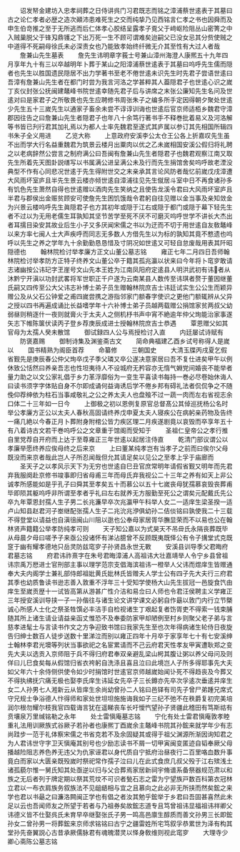 <!-- { "loadSidebar": true } -->
　　诏发帑金建坊入忠孝祠葬之日侍讲呉门习君既志而铭之漳浦蔡世逺表于其墓曰古之论仁孝者必歴之造次顚沛患难死生之交而纯挚乃见西铭言仁孝之书也因舜而及申生伯竒推之至于无所逃而后仁体孝心胶结呈露孝子覔父于﨑岖险阻丛山密箐之中入贼巢脱父于锋刄鼎镬之下出万死一生不顾可谓难矣迨嗣父已没女忌其分赀使贼之中道得不死嗣母徐氏未必深责女也乃能致孝始终纤微无介其至性有大过人者哉
　　詹兼山先生墓表
　　詹先生讳明章字莪士号兼山漳州海澄人康熈五十九年四月享年九十有三以卒越明年卜葬于某山之阳漳浦蔡世逺表于其墓曰呜呼先生儒而隠者也先生以胜国遗民隠居不出力学著书至老不倦世逺未识先生时先君子尝语世逺曰吾漳有詹兼山先生者在都门时尝为我言河洛之学甚粹其人葢隠君子也世逺心识之嵗丁亥仪封张公抚闽建鼇峰书院世逺幸随先君子后与讲席之末张公廉知先生名问及世逺对曰是家君子之所敬畏也先生应聘修书周张朱子之编多所手定因得朝夕聚处世逺少先生五十三嵗先生以通家子畜余未尝不谆谆训诲也世逺后官京师适栢乡魏君守漳郡因往告之曰詹兼山先生者隠君子也年八十余笃行著书手不释巻批着易义及河洛解等书皆已刋行君其加礼焉以为都人士率先魏君至遂式其庐属以参订其先相国所辑四书朱子全义用进
　　乙览大称
　　上意政府安溪李公太仓王公各上折嘉叹先生虽不出而学大行名益重魏君为筑景云楼月出粟肉以优之乙未嵗相国安溪公假归将礼聘之以老病辞然公尝言之制府满公曰吾闽有詹兼山先生者隠君子也魏君观察江南又取先生所着先天图卦説缮写以书属满公进呈满公未及行而先生捐馆舍矣呜呼故老湮没典型不作有心同悲况世逺于先生得附世交之末亲承其言论风防者哉忆前嵗戊戌漳遭大风雨坏室庐且半先生景云楼亦倾世逺自漳浦往见先生僦居斗室中日不再食诸孙多有饥色先生萧然自得也世逺赠以酒肉先生笑纳之且使告龙溪令君曰大风雨坏室庐且半君与郡侯出金赈贫顾安可使詹先生困饥饿哉令君躬自往见赠以金当事及亲知敛金为兴景云楼呜呼先生眞隠君子也方其初年或隠于江右或隠于都门或隠于幕下轻先生者不过以为无用老儒生耳孰知其坚节苦学至死不厌不可磨灭呜呼世学不讲长大杰出者耳擩目染安其故业后生小子又多厌闻宋儒之书以为迂而不切于用世逺自友敎鼇峰以来方率七闽人士大声疾呼而同志无多数人方借先生以为标的孰知其竟不憗遗也呜呼以先生之养之学年九十余勤勤恳恳惜及寸阴况如世逺又可轻自怠废哉用表其阡昭隠德也
　　翰林院检讨举孝廉方正文山董公墓志铭
　　雍正七年二月四日吾师翰林院检讨举孝防方正特子终养文山董公卒于籍其孤兆瀛以状来曰今年将卜窀穸敢请志诸幽按公讳玘字玊崖号文山先本王姓为江南凤阳府定逺县人明洪武初有讳者从沐黔宁开滇以功封武畧将军世职正千户遂为云南某县人数传至讳琪者赘于董因继董氏嗣又四传至公大父讳志补博士弟子员生赠翰林院庶吉士讳廷试实生公公生而颖异赠公及从父石公钟爱之甫四嵗尝携之游指邻家门额春字使识之更他门额辄辨从父异之授以四书再遍成诵比长益嗜学年十六补博士弟子员越两载赠公捐馆家贫两叔父幼弱昼则稍逐什一夜则就膏火于太夫人之侧机杼书声中宵不絶逾年仲父珣能治家事遂矢志下帷陈箧伏读丙子登乡荐庚辰成进士授翰林院庶吉士恭遇
　　覃恩赠父如其官母为太孺人癸未散馆
　　御试録四人公与焉授检讨入直
　　内廷屡试诗赋有
　　防褒嘉赐
　　御制诗集及渊鉴斋古文
　　简命典福建乙酉乡试号称得人是嵗以
　　国书精熟为阁臣首荐
　　命纂修
　　三朝国史
　　大清玉牒丙戌夏乞假省觐先是庚辰春公仲父珣卒戊子季父璘又卒公遂决意家居曰吾不复仕进矣甲午以例休致公恬然曰养亲吾志也性坦夷待人不设城府无矜容亦无惰气婣党间婚丧不能举者量力助之以文公家礼倡于乡力革浮靡俗为一变生平喜读书每持一巻必尽卷始休诲人曰读书须字字体贴自身不尔即成诵何益诲诱后学不倦乡邦有碍礼法者侃侃争之不随俛仰荐绅依为柱石当事咸敬礼之公之养太夫人也盘飱不过一蔬一肉而左右省视志余口体二十三年如一日今
　　上御极之初以恩例复原官总督髙公其倬巡抚杨公名时举公孝廉方正公以太夫人春秋高固请终养戊申夏太夫人寝疾公在病躬亲药物及告终一痛几絶以今春正月卜葬附身附棺公皆力疾区理二月疾遂剧竟以哀毁而卒享年五十有八着诗古文若干巻呜呼公之文章重于馆阁而受知于
　　圣祖仁皇帝公之孝行推自里党荐自开府而上达于至尊雍正三年世逺以起居注侍直
　　乾清门部议谓公以孝廉举愿终养应俟母终之后来京
　　上曰董某纯孝岂有当孝子之前而曰俟尔父母既没而来京者哉此岂人子所忍闻哉但允其请足矣以见公之至孝上孚于庙廊而
　　圣天子之以孝风示天下为无穷也世逺自巳丑官庶常明年请假省觐又明年而先君弃我服阕赴京修书竣事即归省母甫三年而母氏弃我视公二十三年之养有如天上非公诚孝所感能如是乎孔子曰舜其至孝矣五十而慕公以五十七嵗丧母犹孺慕哀毁丧葬甫毕即陨其躯呜呼非所谓至孝者乎礼曰左右就养无方服勤至死公之谓矣元配戴氏先公卒九年覃恩封孺人生子男二长兆濂早卒次兆瀛甲午科举人女二一适庠生梁圣揆一适卢山知县赵君河子峚继配张孺人生子二兆沇兆洢俱幼孙二佶倓铭曰孰使我二十三载不得登堂以请益也自滇徂闽山川阻以逖也公奉母家居胥华膴显荣而不以易也公在翰林贤声籍籍公举孝防纯孝可则
　　天子知公嘉以为式昊天不吊毌氏永隔丧葬既毕从母晨夕母曰嗟予子来亟公投诸怀有涕沾臆曾不反顾既夷既怿公有令子搆堂式克既窆于幽有耀孝德地只岳灵防兹窀穸子孙贤昌永世无斁
　　安溪县训导季父君晦府君墓志铭
　　府君讳祚熹字在朱号君晦漳浦人高祖讳大壮嘉靖举人令宁乡县曾祖讳宗禹万厯进士官刑部主事以理学范宗支倡海滨祖讳一橙举人父讳而煜庠生皆赠通奉大夫内阁学士兼礼部侍郎祖妣黄氏妣林氏皆赠夫人学士公有四子先大夫行三府君其季也幼质鲁读书逊志善入敦重不浮年三十受知学使杨大山先生拔冠一邑旋食饩由庠生至嵗贡歴十一试皆高第从游甚广性介洁和易佥曰人师也令君汪侯聘主义学雍正三年授安溪训导挟一子一孙偕往与诸生论文讲学课文必躬自作朂以敦门内行立节槩诚心所感人士化之祭圣牲馔必丰洁手自检视诸生丁艰起复者饬胥吏不得索一钱束脯随其所上诸生请业请益亲函丈惟恐不及奉委防家甲却陋例至村乡则聚父老子弟与言慈孝进髦士与言读书作文之方争迎致书馆曰我家先生至也次年得病诸生轮侍日夜旋告归绅士数百人徒步送数十里涕泣而别以雍正四年十月卒于家享年七十有七安溪绅士翰林李君光墺等列状当事欲祀之名宦累请而不己云府君天性孝友甲寅遭耿郑之变先大夫以选贡入京师阻于兵不得归府君奉双亲避乱梁山枵其腹让粥以养父母问及则佯曰儿巳食矣每从假馆归省衣袴躬自洗涤且喜且泣曰此境岂人子所多得耶事先大夫如父年六十余侍侧供使令如少时捐馆时世逺官京师越嵗始闻讣死不得趋丧及今葬又不得执绋抚穴痛无极也娶李氏庠生讳延女先卒子三长鐏亦先卒次孚逺次垂逺并庠生女二人孙男七人溎新云从皆庠生余尚幼曾孙二人铭曰邑铎有司先子曾尸弟踵兄席式守兄规士争浴德人忭得师和家处世坦坦施施诲我如子三纪不弛不在秩爵复初完美培润尔根勿耀尔枝我官四载诲言犹在遥睇丧车长吁懓忾望孙子贤疆此稽田有笃斯祜有贲壤泉万里缄铭勒之永年
　　处士雷愼庵墓志铭
　　宁化有处士雷君愼庵敦孝睦重礼法用训厥族式谷厥子若孙者也康熈丁酉嵗余主鼇峰书院其孙鋐来就学年少有志尚跬步一范于礼体察宋儒之书省克若不及余固疑其或得于祖父渊源所渐因询知君之为人君讳世守字卫天愼庵其别号也少励志读书不屑一切甲寅闽变匿迹自韬奉厥父母播越险阻志养色养无违父为仇家诬君以身代质自宁抵府治昼夜行二百里咯血数升事竟白而家以大匮亲既殁嵗时祭祀常作孺子泣曰儿在此式食庶几叔父殁于江右殡浅土诸孤藐尔惟一舅氏知其处亟逆以归与父合葬焉家居新祠宇脩谱系备祭器规范肃以和族之无后者列于牌定期以祭其荒坟不可识者甃石志之雷为宁望族戸数百科第衣冠林立君以一布衣肩族务叙族法不见龃龉相与宜之且慕向之此必非无所挟而然矣鋐之来学也君以书朂之曰濂洛闗闽正学也有倡之者汝其勉乎鋐举于乡君曰吾固甚喜然此未足以云也吾闻师友之所望于若者与乃祖券矣故鋐志道专且笃曾祖讳显福祖讳祥卿父讳德义皆不仕娶呉氏未育早卒继娶张氏子男一鸣高邑廪生醇质而善文孙男三长即鋐孙女二曾孙男一将葬鋐来京师求铭铭曰古宁之疆雷姓所宅笃叙孚恭累世为泽有构其堂孙先奋翼説心古昔承厥儒脉君有魂魄潜灵以怿身敎维则视此窀穸
　　大理寺少卿心斋陈公墓志铭
